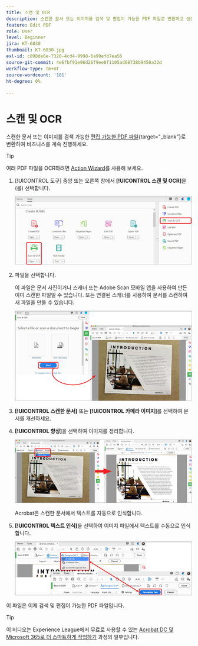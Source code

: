 ```yaml
---
title: 스캔 및 OCR
description: 스캔한 문서 또는 이미지를 검색 및 편집이 가능한 PDF 파일로 변환하고 생성된 파일의 품질을 조정합니다.
feature: Edit PDF
role: User
level: Beginner
jira: KT-6830
thumbnail: KT-6830.jpg
exl-id: c898de6e-7320-4cd4-9998-6a99efd7ea56
source-git-commit: 4e6fbf91e96d26f9ee8f1105ad68738b9450a32d
workflow-type: tm+mt
source-wordcount: '181'
ht-degree: 0%

---
```


# 스캔 및 OCR

스캔한 문서 또는 이미지를 검색 가능한 [편집 가능한 PDF 파일](https://www.adobe.com/acrobat/online/pdf-editor.html){target="_blank"}로 변환하여 비즈니스를 계속 진행하세요.

>[!TIP]
>
>여러 PDF 파일을 OCR하려면 [Action Wizard](../advanced-tasks/action.md)를 사용해 보세요.

1. [!UICONTROL 도구] 중앙 또는 오른쪽 창에서 **[!UICONTROL 스캔 및 OCR]**&#x200B;을(를) 선택합니다.

   ![스캔 단계 1](../assets/Scan_1.png)

1. 파일을 선택합니다.

   이 파일은 문서 사진이거나 스캐너 또는 Adobe Scan 모바일 앱을 사용하여 만든 이미 스캔한 파일일 수 있습니다. 또는 연결된 스캐너를 사용하여 문서를 스캔하여 새 파일을 만들 수 있습니다.

   ![스캔 단계 2](../assets/Scan_2.png)

1. **[!UICONTROL 스캔한 문서]** 또는 **[!UICONTROL 카메라 이미지]**&#x200B;를 선택하여 문서를 개선하세요.

1. **[!UICONTROL 향상]**&#x200B;을 선택하여 이미지를 정리합니다.

   ![스캔 단계 3](../assets/Scan_3.png)

   Acrobat은 스캔한 문서에서 텍스트를 자동으로 인식합니다.

1. **[!UICONTROL 텍스트 인식]**&#x200B;을 선택하여 이미지 파일에서 텍스트를 수동으로 인식합니다.

   ![스캔 단계 4](../assets/Scan_4.png)

이 파일은 이제 검색 및 편집이 가능한 PDF 파일입니다.

>[!TIP]
>
>이 비디오는 Experience League에서 무료로 사용할 수 있는 [Acrobat DC 및 Microsoft 365로 더 스마트하게 작업하기](https://experienceleague.adobe.com/?recommended=Acrobat-U-1-2021.microsoft365) 과정의 일부입니다.
